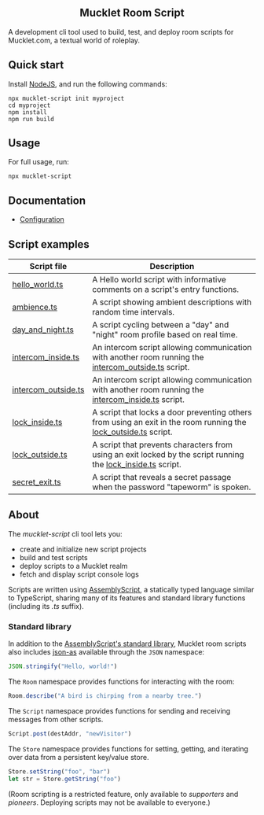 <h2 align="center"><b>Mucklet Room Script</b></h2>

A development cli tool used to build, test, and deploy room scripts for
Mucklet.com, a textual world of roleplay.

## Quick start

Install [NodeJS](https://nodejs.org/en/download/), and run the following commands:

```text
npx mucklet-script init myproject
cd myproject
npm install
npm run build
```

## Usage

For full usage, run:
```
npx mucklet-script
```

## Documentation

* [Configuration](docs/configuration.md)


## Script examples

Script file | Description
--- | ---
[hello_world.ts](./examples/hello_world.ts) | A Hello world script with informative comments on a script's entry functions.
[ambience.ts](./examples/ambience.ts) | A script showing ambient descriptions with random time intervals.
[day_and_night.ts](./examples/day_and_night.ts) | A script cycling between a "day" and "night" room profile based on real time.
[intercom_inside.ts](./examples/intercom_inside.ts) | An intercom script allowing communication with another room running the [intercom_outside.ts](./examples/intercom_outside.ts) script.
[intercom_outside.ts](./examples/intercom_outside.ts) | An intercom script allowing communication with another room running the [intercom_inside.ts](./examples/intercom_inside.ts) script.
[lock_inside.ts](./examples/lock_inside.ts) | A script that locks a door preventing others from using an exit in the room running the [lock_outside.ts](./examples/lock_outside.ts) script.
[lock_outside.ts](./examples/lock_outside.ts) | A script that prevents characters from using an exit locked by the script running the [lock_inside.ts](./examples/lock_inside.ts) script.
[secret_exit.ts](./examples/secret_exit.ts) | A script that reveals a secret passage when the password "tapeworm" is spoken.

## About

The _mucklet-script_ cli tool lets you:
* create and initialize new script projects
* build and test scripts
* deploy scripts to a Mucklet realm
* fetch and display script console logs

Scripts are written using [AssemblyScript](https://www.assemblyscript.org/), a
statically typed language similar to TypeScript, sharing many of its features
and standard library functions (including its _.ts_ suffix).

### Standard library

In addition to the [AssemblyScript's standard
library](https://www.assemblyscript.org/stdlib/globals.html), Mucklet room
scripts also includes [json-as](https://github.com/JairusSW/as-json) available
through the `JSON` namespace:
```typescript
JSON.stringify("Hello, world!")
```

The `Room` namespace provides functions for interacting with the room:
```typescript
Room.describe("A bird is chirping from a nearby tree.")
```

The `Script` namespace provides functions for sending and receiving messages
from other scripts.
```typescript
Script.post(destAddr, "newVisitor")
```

The `Store` namespace provides functions for setting, getting, and iterating
over data from a persistent key/value store.
```typescript
Store.setString("foo", "bar")
let str = Store.getString("foo")
```

(Room scripting is a restricted feature, only available to _supporters_ and
_pioneers_. Deploying scripts may not be available to everyone.)
